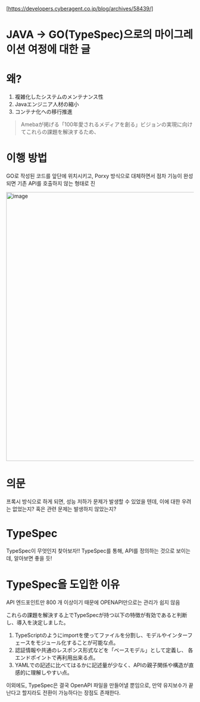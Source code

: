 [https://developers.cyberagent.co.jp/blog/archives/58439/]

# JAVA -> GO(TypeSpec)으로의 마이그레이션 여정에 대한 글

# 왜?

1. 複雑化したシステムのメンテナンス性
2. Javaエンジニア人材の縮小
3. コンテナ化への移行推進

> Amebaが掲げる「100年愛されるメディアを創る」ビジョンの実現に向けてこれらの課題を解決するため、

# 이행 방법

GO로 작성된 코드를 앞단에 위치시키고, Porxy 방식으로 대체하면서 점차 기능이 완성되면 기존 API를 호출하지 않는 형태로 진

 <img width="1104" height="720" alt="image" src="https://github.com/user-attachments/assets/b2903847-4c92-4c5e-ae05-48346b3de09e" />

# 의문 

프록시 방식으로 하게 되면, 성능 저하가 문제가 발생할 수 있었을 텐데, 이에 대한 우려는 없었는지? 혹은 관련 문제는 발생하지 않았는지? 

# TypeSpec

TypeSpec이 무엇인지 찾아보자!! TypeSpec를 통해, API를 정의하는 것으로 보이는데, 알아보면 좋을 듯!

# TypeSpec을 도입한 이유

API 엔드포인트만 800 개 이상이기 때문에 OPENAPI만으로는 관리가 쉽지 않음

これらの課題を解決する上でTypeSpecが持つ以下の特徴が有効であると判断し、導入を決定しました。

1. TypeScriptのようにimportを使ってファイルを分割し、モデルやインターフェースをモジュール化することが可能な点。
2. 認証情報や共通のレスポンス形式などを「ベースモデル」として定義し、 各エンドポイントで再利用出来る点。
3. YAMLでの記述に比べてはるかに記述量が少なく、APIの親子関係や構造が直感的に理解しやすい点。

이외에도, TypeSpec은 결국 OpenAPI 파일을 만들어낼 뿐임으로, 만약 유지보수가 끝난다고 할지라도 전환이 가능하다는 장점도 존재한다.
